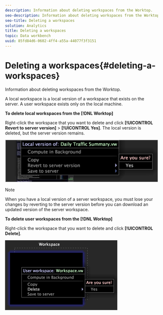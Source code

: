 ```yaml
---
description: Information about deleting workspaces from the Worktop.
seo-description: Information about deleting workspaces from the Worktop.
seo-title: Deleting a workspaces
solution: Analytics
title: Deleting a workspaces
topic: Data workbench
uuid: 85fd84d6-0602-4ff4-a55a-44077f3f3151
---
```


# Deleting a workspaces{#deleting-a-workspaces}

Information about deleting workspaces from the Worktop.

A local workspace is a local version of a workspace that exists on the server. A user workspace exists only on the local machine.

**To delete local workspaces from the [!DNL Worktop]**

Right-click the workspace that you want to delete and click **[!UICONTROL Revert to server version]** > **[!UICONTROL Yes]**. The local version is deleted, but the server version remains.

![](assets/client-del.png)

>[!NOTE]
>
>When you have a local version of a server workspace, you must lose your changes by reverting to the server version before you can download an updated version of the server workspace.

**To delete user workspaces from the [!DNL Worktop]**

Right-click the workspace that you want to delete and click **[!UICONTROL Delete]**.

![](assets/mnu_workspaceManager_Deletewksp.png)

